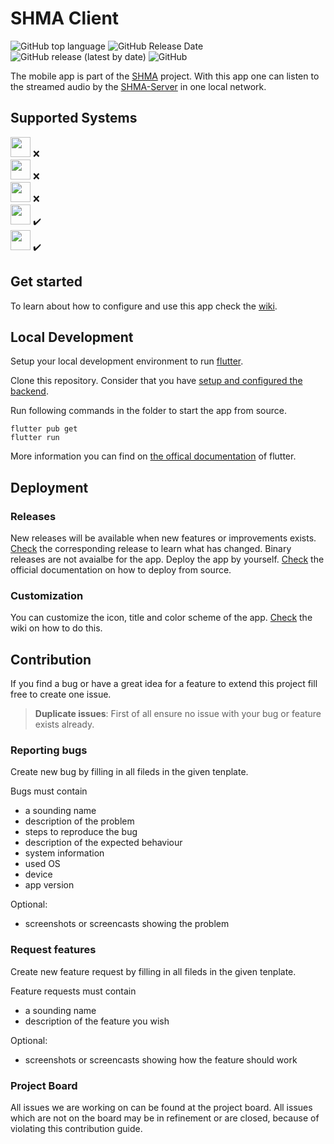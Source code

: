 # SHMA Client

![GitHub top language](https://img.shields.io/github/languages/top/we-kode/shma-client?&logo=flutter&style=for-the-badge) ![GitHub Release Date](https://img.shields.io/github/release-date/we-kode/shma-client?label=Last%20release&style=for-the-badge) ![GitHub release (latest by date)](https://img.shields.io/github/v/release/we-kode/shma-client?label=Version&style=for-the-badge) ![GitHub](https://img.shields.io/github/license/we-kode/shma-client?style=for-the-badge)

The mobile app is part of the [SHMA](https://github.com/orgs/we-kode/projects/5) project. With this app one can listen to the streamed audio by the [SHMA-Server](https://github.com/we-kode/SHMA-Server) in one local network.

## Supported Systems

<img height="32" width="32" src="https://cdn.simpleicons.org/windows" /> ❌ <br />
<img height="32" width="32" src="https://cdn.simpleicons.org/linux" /> ❌ <br />
<img height="32" width="32" src="https://cdn.simpleicons.org/macos/black/white" /> ❌ <br />
<img height="32" width="32" src="https://cdn.simpleicons.org/android/#A4C639" /> ✔️ <br />
<img height="32" width="32" src="https://cdn.simpleicons.org/ios/black/white" /> ✔️ <br />

## Get started

To learn about how to configure and use this app check the [wiki](https://github.com/we-kode/SHMA-Client/wiki). 

## Local Development

Setup your local development environment to run [flutter](https://docs.flutter.dev/).

Clone this repository. Consider that you have [setup and configured the backend](https://github.com/we-kode/SHMA-Server).

Run following commands in the folder to start the app from source.

```
flutter pub get
flutter run
```

More information you can find on [the offical documentation](https://docs.flutter.dev/get-started/install) of flutter.

## Deployment
### Releases

New releases will be available when new features or improvements exists. [Check](https://github.com/we-kode/shma-client/releases) the corresponding release to learn what has changed. Binary releases are not avaialbe for the app. Deploy the app by yourself. [Check](https://docs.flutter.dev/deployment) the official documentation on how to deploy from source.

### Customization

You can customize the icon, title and color scheme of the app. [Check](https://github.com/we-kode/SHMA-Client/wiki/2-%E2%80%90-Development#customization) the wiki on how to do this.

## Contribution

If you find a bug or have a great idea for a feature to extend this project fill free to create one issue.

> **Duplicate issues**: First of all ensure no issue with your bug or feature exists already.

### Reporting bugs

Create new bug by filling in all fileds in the given tenplate.

Bugs must contain

- a sounding name
- description of the problem
- steps to reproduce the bug
- description of the expected behaviour
- system information
- used OS
- device
- app version

Optional:
- screenshots or screencasts showing the problem

### Request features

Create new feature request by filling in all fileds in the given tenplate.

Feature requests must contain
- a sounding name
- description of the feature you wish

Optional:
- screenshots or screencasts showing how the feature should work

### Project Board
All issues we are working on can be found at the project board. All issues which are not on the board may be in refinement or are closed, because of violating this contribution guide.
